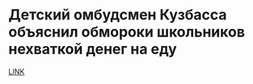 # Детский омбудсмен Кузбасса объяснил обмороки школьников нехваткой денег на еду 



[LINK](https://varlamov.ru/3276943.html)
